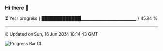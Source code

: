 ### Hi there 👋

⏳ Year progress { █████████████▁▁▁▁▁▁▁▁▁▁▁▁▁▁▁▁▁ } 45.84 %

---

⏰ Updated on Sun, 16 Jun 2024 18:14:43 GMT

![Progress Bar CI](https://github.com/liununu/liununu/workflows/Progress%20Bar%20CI/badge.svg)
